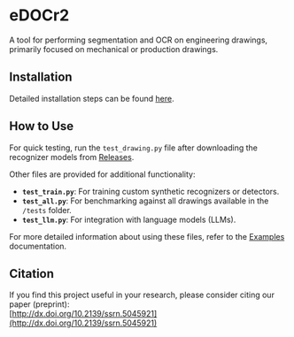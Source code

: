 # eDOCr2

A tool for performing segmentation and OCR on engineering drawings, primarily focused on mechanical or production drawings.

## Installation

Detailed installation steps can be found [here](https://github.com/javvi51/edocr2/blob/main/docs/install.md).

## How to Use

For quick testing, run the `test_drawing.py` file after downloading the recognizer models from [Releases](https://github.com/javvi51/edocr2/releases).

Other files are provided for additional functionality:
- **`test_train.py`**: For training custom synthetic recognizers or detectors.
- **`test_all.py`**: For benchmarking against all drawings available in the `/tests` folder.
- **`test_llm.py`**: For integration with language models (LLMs).

For more detailed information about using these files, refer to the [Examples](https://github.com/javvi51/edocr2/blob/main/docs/examples.md) documentation.

## Citation

If you find this project useful in your research, please consider citing our paper (preprint):  
[http://dx.doi.org/10.2139/ssrn.5045921](http://dx.doi.org/10.2139/ssrn.5045921)
